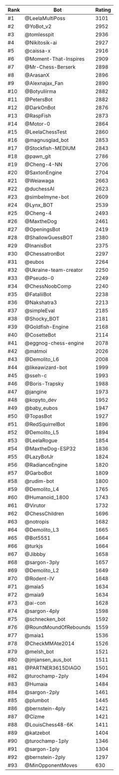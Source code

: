 Rank|Bot|Rating
---|---|---
#1|@LeelaMultiPoss|3101
#2|@YoBot_v2|2952
#3|@tomlesspit|2936
#4|@Nikitosik-ai|2927
#5|@caissa-x|2916
#6|@Moment-That-Inspires|2909
#7|@Mr-Chess-Berserk|2898
#8|@ArasanX|2896
#9|@Alexnajax_Fan|2890
#10|@Botyuliirma|2882
#11|@PetersBot|2882
#12|@DarkOnBot|2876
#13|@RaspFish|2873
#14|@Motor-0|2864
#15|@LeelaChessTest|2860
#16|@magnusglad_bot|2853
#17|@Stockfish-MEDIUM|2843
#18|@pawn_git|2786
#19|@Cheng-4-NN|2706
#20|@SaxtonEngine|2704
#21|@Weiawaga|2663
#22|@duchessAI|2623
#23|@simbelmyne-bot|2609
#24|@Lynx_BOT|2539
#25|@Cheng-4|2493
#26|@MaxtheDog|2461
#27|@OpeningsBot|2419
#28|@ShallowGuessBOT|2380
#29|@InanisBot|2375
#30|@ChessatronBot|2297
#31|@eubos|2264
#32|@Ukraine-team-creator|2250
#33|@Pseudo-0|2249
#34|@ChessNoobComp|2240
#35|@FataliiBot|2238
#36|@Nakshatra3|2213
#37|@simpleEval|2185
#38|@Shocky_BOT|2181
#39|@Goldfish-Engine|2168
#40|@CosetteBot|2114
#41|@eggnog-chess-engine|2078
#42|@matmoi|2026
#43|@Demolito_L6|2008
#44|@likeawizard-bot|1999
#45|@sseh-c|1993
#46|@Boris-Trapsky|1988
#47|@jangine|1973
#48|@kopyto_dev|1952
#49|@baby_eubos|1947
#50|@TopasBot|1927
#51|@RedSquirrelBot|1896
#52|@Demolito_L5|1894
#53|@LeelaRogue|1854
#54|@MaxtheDog-ESP32|1836
#55|@LazyBotJr|1824
#56|@RadianceEngine|1820
#57|@GarboBot|1809
#58|@rudim-bot|1800
#59|@Demolito_L4|1765
#60|@Humanoid_1800|1743
#61|@Virutor|1732
#62|@ChessChildren|1696
#63|@notropis|1682
#64|@Demolito_L3|1665
#65|@Bot5551|1664
#66|@turkjs|1664
#67|@Jibbby|1658
#68|@sargon-3ply|1657
#69|@Demolito_L2|1649
#70|@Rodent-IV|1648
#71|@maia5|1634
#72|@maia9|1634
#73|@ai-con|1628
#74|@sargon-4ply|1598
#75|@schnecken_bot|1592
#76|@RoundMoundOfRebounds|1559
#77|@maia1|1536
#78|@CheckMMAte2014|1526
#79|@melsh_bot|1521
#80|@jmjansen_aus_bot|1511
#81|@PARTNER3615DIAGO|1501
#82|@turochamp-2ply|1494
#83|@Humaia|1484
#84|@sargon-2ply|1461
#85|@plumbot|1445
#86|@bernstein-4ply|1421
#87|@Cizme|1421
#88|@LouisChess48-6K|1411
#89|@katzebot|1404
#90|@turochamp-1ply|1346
#91|@sargon-1ply|1304
#92|@bernstein-2ply|1297
#93|@MinOpponentMoves|630
